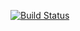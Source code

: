 [![Build Status](https://travis-ci.org/lancew/ScientistP6.svg?branch=master)](https://travis-ci.org/lancew/ScientistP6)